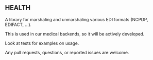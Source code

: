 HEALTH
------

A library for marshaling and unmarshaling various EDI formats (NCPDP, EDIFACT, ...).

This is used in our medical backends, so it will be actively developed.

Look at tests for examples on usage. 

Any pull requests, questions, or reported issues are welcome.

